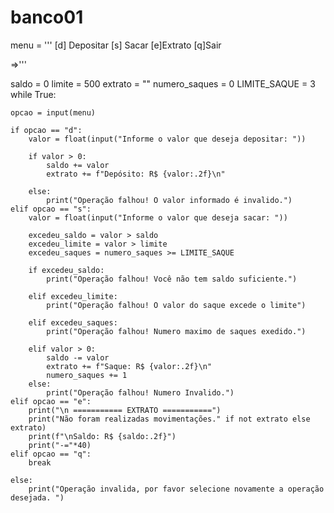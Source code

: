 # banco01

menu = '''
[d] Depositar
[s] Sacar
[e]Extrato
[q]Sair

=>'''

saldo = 0
limite = 500
extrato = ""
numero_saques = 0
LIMITE_SAQUE = 3
while True:

    opcao = input(menu)

    if opcao == "d":
        valor = float(input("Informe o valor que deseja depositar: "))

        if valor > 0:
            saldo += valor
            extrato += f"Depósito: R$ {valor:.2f}\n"
        
        else:
            print("Operação falhou! O valor informado é invalido.")
    elif opcao == "s":
        valor = float(input("Informe o valor que deseja sacar: "))
        
        excedeu_saldo = valor > saldo
        excedeu_limite = valor > limite
        excedeu_saques = numero_saques >= LIMITE_SAQUE

        if excedeu_saldo:
            print("Operação falhou! Você não tem saldo suficiente.")

        elif excedeu_limite:
            print("Operação falhou! O valor do saque excede o limite")

        elif excedeu_saques:
            print("Operação falhou! Numero maximo de saques exedido.")

        elif valor > 0:
            saldo -= valor
            extrato += f"Saque: R$ {valor:.2f}\n"
            numero_saques += 1
        else:
            print("Operação falhou! Numero Invalido.")
    elif opcao == "e":
        print("\n =========== EXTRATO ===========")
        print("Não foram realizadas movimentações." if not extrato else extrato)
        print(f"\nSaldo: R$ {saldo:.2f}")
        print("-="*40)
    elif opcao == "q":
        break

    else:
        print("Operação invalida, por favor selecione novamente a operação desejada. ")
